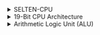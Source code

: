 <details>
  <summary>SELTEN-CPU</summary>

  The SELTEN CPU is a 19-bit processor, breaking away from the usual 8, 16, 32, or 64-bit designs. With its 19-bit architecture and casual design, SELTEN features a unique instruction set, multi-stage pipeline, optimized register file, and an ALU designed for efficient, high-performance computing across various applications.

</details>

<details>
  <summary>19-Bit CPU Architecture</summary>

  A 19-bit CPU architecture is an unconventional design that deviates from more standard bit-widths such as 8, 16, 32, or 64 bits, typically seen in most modern processors. This custom architecture is designed to address specific computational needs or to experiment with unique instruction sets, memory management, or data processing capabilities.

  ## Key Components and Design Considerations
  
  ### 1. Word Size and Data Width
  - The 19-bit architecture processes data and instructions in 19-bit chunks. This unique word size affects everything from memory addressing to arithmetic operations.
  - Data registers, memory addresses, and buses are all 19 bits wide, allowing for representing numbers up to 2^19 - 1 (524,287 in decimal).
  
  ### 2. Instruction Set Architecture (ISA)
  - The ISA defines the set of instructions the CPU can execute. For a 19-bit CPU, the instructions themselves would likely be 19 bits in length, enabling the encoding of a variety of operations.
  - The instruction set may include standard operations such as arithmetic (ADD, SUB, MUL, DIV), logical operations (AND, OR, XOR), control flow (JUMP, BRANCH), and memory access (LOAD, STORE).
  - Custom instructions might be designed for specific tasks, such as Fast Fourier Transform (FFT) operations, encryption/decryption algorithms, or specialized bitwise manipulations.
  
  ### 3. Registers
  - The CPU features General-Purpose Registers (GPRs) that are 19 bits wide, allowing the storage of intermediate values during computation.
  - Depending on the design, there could be a varying number of registers (e.g., 8, 16, or more), each capable of holding 19-bit values.
  - Specialized registers such as a Program Counter (PC), Stack Pointer (SP), and Status Registers are designed to operate on 19-bit data.
  
  ### 4. Memory Addressing
  - With a 19-bit address bus, the CPU can directly address up to 524,288 memory locations. If each memory location is a byte (8 bits), this amounts to 512 KB of addressable memory.
  - If memory needs exceed this, techniques such as bank switching or segmented memory addressing would be required.
  
  ### 5. Arithmetic Logic Unit (ALU)
  - The ALU is designed to perform arithmetic and logical operations on 19-bit data. Operations like addition, subtraction, multiplication, division, increment, and decrement are all performed on 19-bit operands.
  - The ALU also sets condition flags (such as zero, carry, or overflow) based on the results of operations.
  
  ### 6. Pipeline and Execution Stages
  - The CPU might incorporate a pipeline architecture to improve instruction throughput. Common pipeline stages could include Fetch, Decode, Execute, Memory Access, and Write Back.
  - Given the custom nature of the 19-bit architecture, the pipeline stages are carefully designed to handle 19-bit instructions and data efficiently.
  
  ### 7. Custom Features
  - The 19-bit architecture allows for flexibility in the design of custom instructions tailored to specific applications, such as digital signal processing (DSP), cryptography, or scientific computing.
  - This architecture might also be optimized for specific types of workloads that benefit from a 19-bit data width, such as those involving narrow bit-width calculations or specialized algorithms.
  
  ### 8. Memory Interface
  - The CPU interfaces with memory modules that can handle 19-bit data paths. This may involve custom memory designs or interfaces to handle non-standard word sizes.
  - Memory access instructions account for the unique word size, ensuring that data is correctly aligned and accessed.
  
  ### 9. Control Unit
  - The control unit orchestrates the operations of the CPU, interpreting the 19-bit instructions and generating the necessary control signals to manage data flow, ALU operations, and memory access.
  
  ## Applications and Use Cases
  - A 19-bit CPU could be used in specialized embedded systems where the unique word size offers advantages in terms of power efficiency, speed, or simplicity.
  - It might also be employed in educational or experimental settings, where the goal is to explore novel CPU designs or develop custom processing units for niche applications.
  
  ## Challenges and Considerations
  - **Compatibility**: A 19-bit architecture is not compatible with standard software and tools, requiring custom development environments, compilers, and software.
  - **Design Complexity**: Designing a custom CPU with a non-standard word size involves significant challenges, particularly in ensuring efficient instruction encoding, memory management, and interfacing with other hardware components.
  - **Optimization**: The architecture needs careful optimization to balance performance, power consumption, and chip area, especially if used in embedded or specialized applications.
  
  In summary, a 19-bit CPU architecture represents a highly specialized and unconventional design choice, typically driven by specific computational needs or experimental purposes. It provides a unique opportunity to explore custom data processing, instruction sets, and hardware design challenges.

</details>

<details>
  <summary>Arithmetic Logic Unit (ALU)</summary>
  
 Arithmetic Logic Unit (ALU)

An Arithmetic Logic Unit (ALU) is a critical component of a CPU that performs arithmetic and logical operations on binary data. It takes input operands, processes them based on control signals, and produces a result.

The ALU in the provided Verilog code has the following features:

## Inputs:
- Two 19-bit operands.
- A 4-bit control signal to select the operation.

## Outputs:
- A 19-bit result that holds the outcome of the operation.
- A 1-bit flag that indicates whether the result is zero.

## Operations:
- Various arithmetic and logical operations, including addition, subtraction, multiplication, division, increment, decrement, AND, OR, XOR, and NOT, are defined using a case statement based on the control signal.

## Zero Flag:
- The code includes logic to set a flag based on whether the result is zero, which can be useful for conditional branching in programs.

The ALU is an essential component that enables the CPU to perform arithmetic and logical operations on data, which are fundamental to executing instructions and performing computations.

  

</details>
